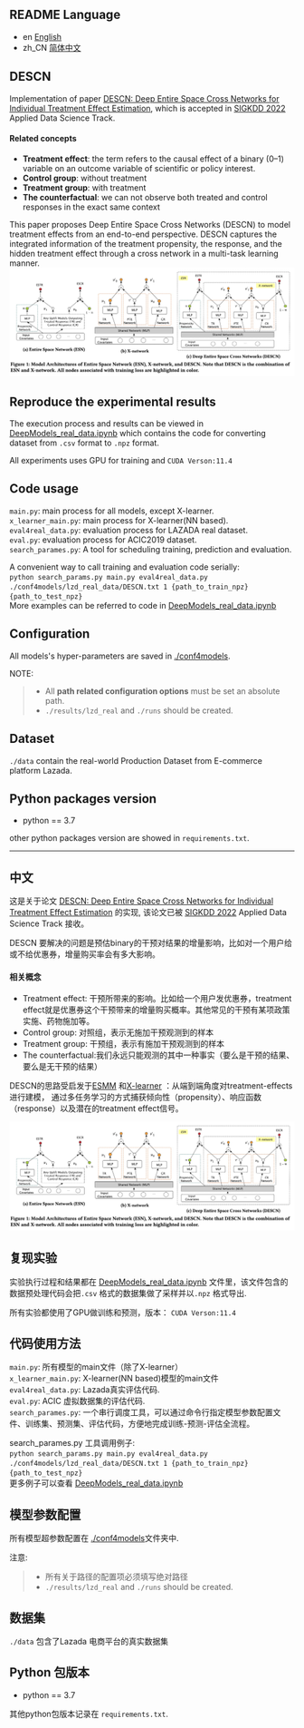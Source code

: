 
## README Language

- en [English](README.md)
- zh_CN [简体中文](readme/README.zh_CN.md)


## DESCN
Implementation of paper [DESCN: Deep Entire Space Cross Networks for Individual Treatment Effect Estimation](https://arxiv.org/abs/2207.09920), which is accepted in [SIGKDD 2022](https://kdd.org/kdd2022/) Applied Data Science Track.

#### Related concepts
- **Treatment effect**: the term refers to the causal effect of a binary (0–1) variable on an
outcome variable of scientific or policy interest.
- **Control group**: without treatment
- **Treatment group**: with treatment
- **The counterfactual**: we can not observe both treated and control responses in the exact same context


This paper proposes Deep Entire Space Cross Networks (DESCN) to model treatment effects from an end-to-end perspective. 
DESCN captures the integrated information of the treatment propensity, 
the response, and the hidden treatment effect through a cross network in a multi-task learning manner. 
![](images/ESN_Xnetwork_DESCN.jpg)



## Reproduce the experimental results
The execution process and results can be viewed in  [DeepModels_real_data.ipynb](DeepModels_real_data.ipynb) which contains the code for converting dataset from `.csv` format to `.npz` format. 
    
All experiments uses GPU for training and `CUDA Verson:11.4`
## Code usage
`main.py`: main process for all models, except X-learner.  
`x_learner_main.py`: main process for X-learner(NN based).  
`eval4real_data.py`: evaluation process for LAZADA real dataset.  
`eval.py`: evaluation process for ACIC2019 dataset.  
`search_parames.py`: A tool for scheduling training, prediction and evaluation.

A convenient way to call training and evaluation code serially:\
```python search_params.py main.py eval4real_data.py  ./conf4models/lzd_real_data/DESCN.txt 1 {path_to_train_npz} {path_to_test_npz}```\
More examples can be referred to code in  [DeepModels_real_data.ipynb](DeepModels_real_data.ipynb)


## Configuration
All models's hyper-parameters are saved in [./conf4models](conf4models).

NOTE:
>- All **path related configuration options** must be set an absolute path.
>- `./results/lzd_real` and `./runs` should be created. 

## Dataset
`./data` contain the real-world Production Dataset from E-commerce platform Lazada.

## Python packages version
- python == 3.7

other python packages version are showed in `requirements.txt`.


----- 

中文
----


这是关于论文 [DESCN: Deep Entire Space Cross Networks for Individual Treatment Effect Estimation](https://arxiv.org/abs/2207.09920) 的实现, 该论文已被 [SIGKDD 2022](https://kdd.org/kdd2022/) Applied Data Science Track
接收。 

DESCN 要解决的问题是预估binary的干预对结果的增量影响，比如对一个用户给或不给优惠券，增量购买率会有多大影响。
#### 相关概念
- Treatment effect: 干预所带来的影响。比如给一个用户发优惠券，treatment effect就是优惠券这个干预带来的增量购买概率。其他常见的干预有某项政策实施、药物施加等。
- Control group: 对照组，表示无施加干预观测到的样本
- Treatment group: 干预组，表示有施加干预观测到的样本
- The counterfactual:我们永远只能观测的其中一种事实（要么是干预的结果、要么是无干预的结果）


DESCN的思路受启发于[ESMM](https://arxiv.org/abs/1804.07931) 和[X-learner](https://arxiv.org/abs/1706.03461) ：从端到端角度对treatment-effects进行建模， 通过多任务学习的方式捕获倾向性（propensity）、响应函数（response）以及潜在的treatment effect信号。

![](images/ESN_Xnetwork_DESCN.jpg)



## 复现实验
实验执行过程和结果都在 [DeepModels_real_data.ipynb](DeepModels_real_data.ipynb) 文件里，该文件包含的数据预处理代码会把`.csv` 格式的数据集做了采样并以`.npz` 格式导出. 
    
所有实验都使用了GPU做训练和预测，版本： `CUDA Verson:11.4`
## 代码使用方法
`main.py`: 所有模型的main文件（除了X-learner）  
`x_learner_main.py`:  X-learner(NN based)模型的main文件  
`eval4real_data.py`:  Lazada真实评估代码.  
`eval.py`: ACIC 虚拟数据集的评估代码.  
`search_parames.py`: 一个串行调度工具，可以通过命令行指定模型参数配置文件、训练集、预测集、评估代码，方便地完成训练-预测-评估全流程。

search_parames.py 工具调用例子:\
```python search_params.py main.py eval4real_data.py  ./conf4models/lzd_real_data/DESCN.txt 1 {path_to_train_npz} {path_to_test_npz}```\
更多例子可以查看 [DeepModels_real_data.ipynb](DeepModels_real_data.ipynb)


## 模型参数配置
所有模型超参数配置在 [./conf4models](conf4models)文件夹中.

注意:
>- 所有关于路径的配置项必须填写绝对路径
>- `./results/lzd_real` and `./runs` should be created. 

## 数据集
`./data` 包含了Lazada 电商平台的真实数据集

## Python 包版本
- python == 3.7

其他python包版本记录在 `requirements.txt`.

